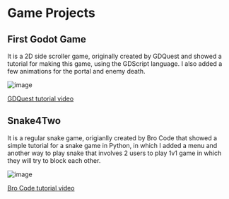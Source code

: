 # Game Projects

## First Godot Game

It is a 2D side scroller game, originally created by GDQuest and showed a tutorial for making this game, using the GDScript language.
I also added a few animations for the portal and enemy death.

![image](https://user-images.githubusercontent.com/91477329/221842987-2ea0f270-9c4e-42fa-81a7-da8442d213c7.png)


[GDQuest tutorial video](https://www.youtube.com/watch?v=Mc13Z2gboEk&t=1s&ab_channel=GDQuest) 

## Snake4Two

It is a regular snake game, origianlly created by Bro Code that showed a simple tutorial for a snake game in Python, in which I added a menu and another way to play snake that involves 2 users to play 1v1 game in which they will try to block each other.

![image](https://user-images.githubusercontent.com/91477329/221843616-20e862d4-caae-4b1f-b1d3-26667f023563.png=250x250)

[Bro Code tutorial video](https://www.youtube.com/watch?v=bfRwxS5d0SI&ab_channel=BroCode)
